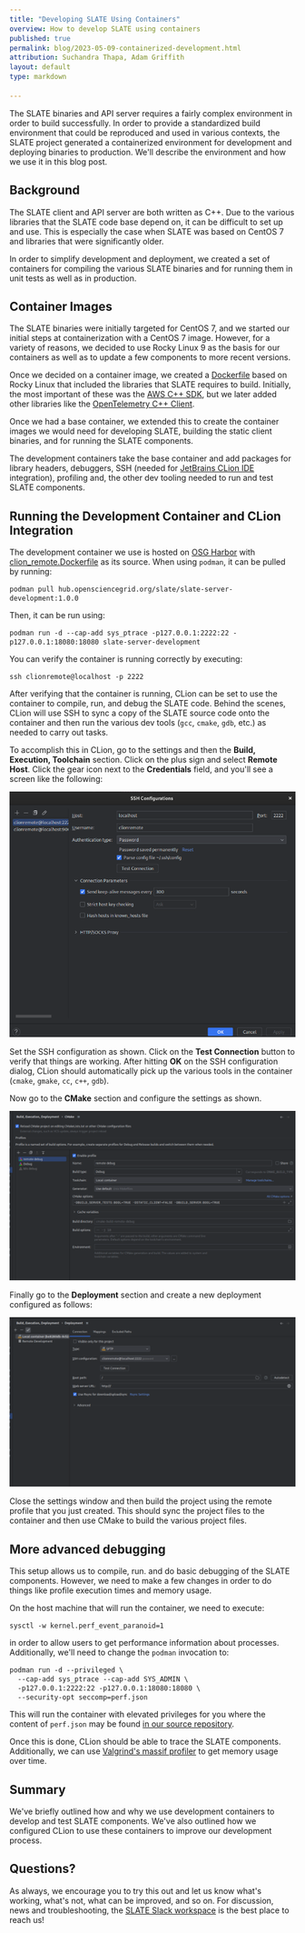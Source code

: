 ```yaml
---
title: "Developing SLATE Using Containers"
overview: How to develop SLATE using containers
published: true
permalink: blog/2023-05-09-containerized-development.html
attribution: Suchandra Thapa, Adam Griffith
layout: default
type: markdown

---
```


The SLATE binaries and API server requires a fairly complex environment in order
to build successfully.  In order to provide a standardized build environment that 
could be reproduced and used in various contexts, the SLATE project generated a 
containerized environment for development and deploying binaries to production. 
We'll describe the environment and how we use it in this blog post.

<!--end_excerpt-->


## Background

The SLATE client and API server are both written as C++. Due to the various libraries
that the SLATE code base depend on, it can be difficult to set up and use.  This is 
especially the case when SLATE was based on CentOS 7 and libraries that were significantly
older.  

In order to simplify development and deployment, we created a set of containers for compiling 
the various SLATE binaries and for running them in unit tests as well as in production.  

## Container Images

The SLATE binaries were initially targeted for CentOS 7, and we started our initial steps at 
containerization with a CentOS 7 image.  However, for a variety of reasons, we decided to use 
Rocky Linux 9 as the basis for our containers as well as to update a few components to more 
recent versions.

Once we decided on a container image, we created a [Dockerfile](https://github.com/slateci/docker-images/blob/master/slate-client-server/Dockerfile)
based on Rocky Linux that included the libraries that SLATE requires to build. Initially, the most 
important of these was the [AWS C++ SDK](https://aws.amazon.com/sdk-for-cpp/), but we later added other libraries 
like the [OpenTelemetry C++ Client](https://github.com/open-telemetry/opentelemetry-cpp).

Once we had a base container, we extended this to create the container images we would need for
developing SLATE, building the static client binaries, and for running the SLATE components. 

The development containers take the base container and add packages for library headers, debuggers,
SSH (needed for [JetBrains CLion IDE](https://www.jetbrains.com/clion/) integration), profiling and, the other dev 
tooling needed to run and test SLATE components.

## Running the Development Container and CLion Integration

The development container we use is hosted on [OSG Harbor](https://hub.opensciencegrid.org) with 
[clion_remote.Dockerfile](https://github.com/slateci/slate-client-server/blob/master/resources/docker/clion_remote.Dockerfile)
as its source. When using `podman`, it can be pulled by running:
```shell
podman pull hub.opensciencegrid.org/slate/slate-server-development:1.0.0
```
Then, it can be run using:
```shell
podman run -d --cap-add sys_ptrace -p127.0.0.1:2222:22 -p127.0.0.1:18080:18080 slate-server-development
```
You can verify the container is running correctly by executing:
```shell
ssh clionremote@localhost -p 2222
```  

After verifying that the container is running, CLion can be set to use the container to compile, run, and debug the SLATE code.
Behind the scenes, CLion will use SSH to sync a copy of the SLATE source code onto the container and then run the various dev 
tools (`gcc`, `cmake`, `gdb`, etc.) as needed to carry out tasks.  

To accomplish this in CLion, go to the settings and then the **Build, Execution, Toolchain** section.  Click on the plus
sign and select **Remote Host**. Click the gear icon next to the **Credentials** field, and you'll see a screen like the following:

<img src="/img/posts/clion-ssh.png"> 

Set the SSH configuration as shown.  Click on the **Test Connection** button to verify that things are working.  After hitting **OK** 
on the SSH configuration dialog, CLion should automatically pick up the various tools in the container (`cmake`, `gmake`, `cc`, `c++`, `gdb`).

Now go to the **CMake** section and configure the settings as shown. 

<img src="/img/posts/clion-cmake.png"> 

Finally go to the **Deployment** section and create a new deployment configured as follows:

<img src="/img/posts/clion-deployment.png"> 

Close the settings window and then build the project using the remote profile that you just created.  This should sync the
project files to the container and then use CMake to build the various project files.  


## More advanced debugging

This setup allows us to compile, run. and do basic debugging of the SLATE components.  However,
we need to make a few changes in order to do things like profile execution times and memory usage. 

On the host machine that will run the container, we need to execute:
```shell
sysctl -w kernel.perf_event_paranoid=1
```
in order to allow users to get performance information about processes. Additionally, we'll need to change the `podman`
invocation to:
```shell
podman run -d --privileged \
  --cap-add sys_ptrace --cap-add SYS_ADMIN \
  -p127.0.0.1:2222:22 -p127.0.0.1:18080:18080 \
  --security-opt seccomp=perf.json
```
This will run the container with elevated privileges for you where the content of `perf.json` may be found [in our source repository](https://github.com/slateci/slate-client-server/blob/master/resources/perf.json).

Once this is done, CLion should be able to trace the SLATE components.  Additionally, we can
use [Valgrind's massif profiler](https://valgrind.org/docs/manual/ms-manual.html) to get memory usage over time.

## Summary

We've briefly outlined how and why we use development containers to develop and test SLATE components.  We've also outlined 
how we configured CLion to use these containers to improve our development process.

## Questions?

As always, we encourage you to try this out and let us know what's working, what's not, what 
can be improved, and so on. For discussion, news and troubleshooting, 
the [SLATE Slack workspace](https://slack.slateci.io/) is the best place to reach us! 

